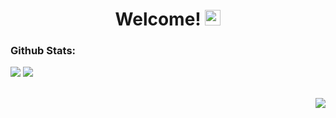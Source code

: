 <h1 align="center">
  Welcome!
  <img src="https://raw.githubusercontent.com/Tarikul-Islam-Anik/Animated-Fluent-Emojis/master/Emojis/Hand%20gestures/Waving%20Hand%20Medium-Light%20Skin%20Tone.png" alt="Waving Hand Medium-Light Skin Tone" width="25" height="25" />
</h1>

<h3>Github Stats:</h3>


<img src="https://github-readme-stats.vercel.app/api?username=adariya0&theme=dark&border_color=white" />
<img src="https://github-readme-stats.vercel.app/api/top-langs/?username=adariya0&theme=dark&border_color=white" />

<br><img align="right" src="https://komarev.com/ghpvc/?username=adariya0&style=for-the-badge" />
